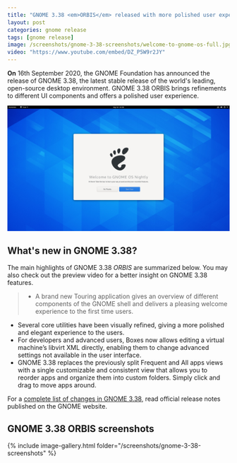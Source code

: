 ```yaml
---
title: "GNOME 3.38 <em>ORBIS</em> released with more polished user experience."
layout: post
categories: gnome release
tags: [gnome release]
image: /screenshots/gnome-3-38-screenshots/welcome-to-gnome-os-full.jpg
video: "https://www.youtube.com/embed/DZ_P5W9r2JY"
---
```


**On** 16th September 2020, the GNOME Foundation has announced the release of GNOME 3.38, the latest stable release of the world's leading, open-source desktop environment. GNOME 3.38 ORBIS brings refinements to different UI components and offers a polished user experience.

![GNOME 3.38 Touring App](/screenshots/gnome-3-38-screenshots/welcome-to-gnome-os-full.jpg)

## What's new in GNOME 3.38?
The main highlights of GNOME 3.38 <em>ORBIS</em> are summarized below. You may also check out the preview video for a better insight on GNOME 3.38 features.
> - A brand new Touring application gives an overview of different components of the GNOME shell and delivers a pleasing welcome experience to the first time users.
- Several core utilities have been visually refined, giving a more polished and elegant experience to the users.
- For developers and advanced users, Boxes now allows editing a virtual machine’s libvirt XML directly, enabling them to change advanced settings not available in the user interface.
- GNOME 3.38 replaces the previously split Frequent and All apps views with a single customizable and consistent view that allows you to reorder apps and organize them into custom folders. Simply click and drag to move apps around.

For a [complete list of changes in GNOME 3.38](https://help.gnome.org/misc/release-notes/3.38/), read official release notes published on the GNOME website.

## GNOME 3.38 ORBIS screenshots
{% include image-gallery.html folder="/screenshots/gnome-3-38-screenshots" %}